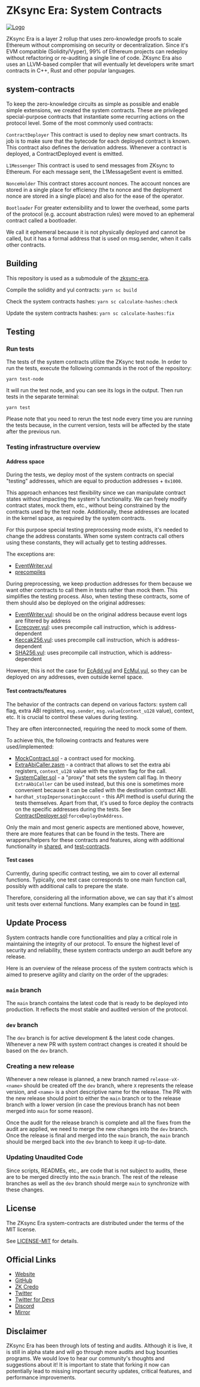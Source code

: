 # ZKsync Era: System Contracts

[![Logo](../eraLogo.svg)](https://zksync.io/)

ZKsync Era is a layer 2 rollup that uses zero-knowledge proofs to scale Ethereum without compromising on security or
decentralization. Since it's EVM compatible (Solidity/Vyper), 99% of Ethereum projects can redeploy without refactoring
or re-auditing a single line of code. ZKsync Era also uses an LLVM-based compiler that will eventually let developers
write smart contracts in C++, Rust and other popular languages.

## system-contracts

To keep the zero-knowledge circuits as simple as possible and enable simple extensions, we created the system contracts.
These are privileged special-purpose contracts that instantiate some recurring actions on the protocol level. Some of
the most commonly used contracts:

`ContractDeployer` This contract is used to deploy new smart contracts. Its job is to make sure that the bytecode for
each deployed contract is known. This contract also defines the derivation address. Whenever a contract is deployed, a
ContractDeployed event is emitted.

`L1Messenger` This contract is used to send messages from ZKsync to Ethereum. For each message sent, the L1MessageSent
event is emitted.

`NonceHolder` This contract stores account nonces. The account nonces are stored in a single place for efficiency (the
tx nonce and the deployment nonce are stored in a single place) and also for the ease of the operator.

`Bootloader` For greater extensibility and to lower the overhead, some parts of the protocol (e.g. account abstraction
rules) were moved to an ephemeral contract called a bootloader.

We call it ephemeral because it is not physically deployed and cannot be called, but it has a formal address that is
used on msg.sender, when it calls other contracts.

## Building

This repository is used as a submodule of the [zksync-era](https://github.com/matter-labs/zksync-era).

Compile the solidity and yul contracts: `yarn sc build`

Check the system contracts hashes: `yarn sc calculate-hashes:check`

Update the system contracts hashes: `yarn sc calculate-hashes:fix`

## Testing

### Run tests

The tests of the system contracts utilize the ZKsync test node. In order to run the tests, execute the following commands in the root of the repository:

```
yarn test-node
```

It will run the test node, and you can see its logs in the output.
Then run tests in the separate terminal:

```
yarn test
```

Please note that you need to rerun the test node every time you are running the tests because, in the current version, tests will be affected by the state after the previous run.

### Testing infrastructure overview

#### Address space

During the tests, we deploy most of the system contracts on special "testing" addresses, which are equal to production addresses + `0x1000`.

This approach enhances test flexibility since we can manipulate contract states without impacting the system's functionality.
We can freely modify contract states, mock them, etc., without being constrained by the contracts used by the test node.
Additionally, these addresses are located in the kernel space, as required by the system contracts.

For this purpose special testing preprocessing mode exists, it's needed to change the address constants.
When some system contracts call others using these constants, they will actually get to testing addresses.

The exceptions are:

- [EventWriter.yul](contracts%2FEventWriter.yul)
- [precompiles](contracts%2Fprecompiles)

During preprocessing, we keep production addresses for them because we want other contracts to call them in tests rather than mock them. This simplifies the testing process.
Also, when testing these contracts, some of them should also be deployed on the original addresses:

- [EventWriter.yul](contracts%2FEventWriter.yul): should be on the original address because event logs are filtered by address
- [Ecrecover.yul](contracts%2Fprecompiles%2FEcrecover.yul): uses precompile call instruction, which is address-dependent
- [Keccak256.yul](contracts%2Fprecompiles%2FKeccak256.yul): uses precompile call instruction, which is address-dependent
- [SHA256.yul](contracts%2Fprecompiles%2FSHA256.yul): uses precompile call instruction, which is address-dependent

However, this is not the case for [EcAdd.yul](contracts%2Fprecompiles%2FEcAdd.yul) and [EcMul.yul](contracts%2Fprecompiles%2FEcMul.yul), so they can be deployed on any addresses, even outside kernel space.

#### Test contracts/features

The behavior of the contracts can depend on various factors: system call flag, extra ABI registers, `msg.sender`, `msg.value`(`context_u128` value), context, etc.
It is crucial to control these values during testing.

They are often interconnected, requiring the need to mock some of them.

To achieve this, the following contracts and features were used/implemented:

- [MockContract.sol](contracts%2Ftest-contracts%2FMockContract.sol) - a contract used for mocking.
- [ExtraAbiCaller.zasm](contracts%2Ftest-contracts%2FExtraAbiCaller.zasm) - a contract that allows to set the extra abi registers, `context_u128` value with the system flag for the call.
- [SystemCaller.sol](contracts%2Ftest-contracts%2FSystemCaller.sol) - a "proxy" that sets the system call flag.
  In theory `ExtraAbiCaller` can be used instead, but this one is sometimes more convenient because it can be called with the destination contract ABI.
- `hardhat_stopImpersonatingAccount` - this API method is useful during the tests themselves.
  Apart from that, it's used to force deploy the contracts on the specific addresses during the tests. See [ContractDeployer.sol](contracts%2FContractDeployer.sol):`forceDeployOnAddress`.

Only the main and most generic aspects are mentioned above, however, there are more features that can be found in the tests.
There are wrappers/helpers for these contracts and features, along with additional functionality in [shared](test%2Fshared), and [test-contracts](contracts%2Ftest-contracts).

#### Test cases

Currently, during specific contract testing, we aim to cover all external functions.
Typically, one test case corresponds to one main function call, possibly with additional calls to prepare the state.

Therefore, considering all the information above, we can say that it's almost unit tests over external functions.
Many examples can be found in [test](test).

## Update Process

System contracts handle core functionalities and play a critical role in maintaining the integrity of our protocol. To
ensure the highest level of security and reliability, these system contracts undergo an audit before any release.

Here is an overview of the release process of the system contracts which is aimed to preserve agility and clarity on the
order of the upgrades:

### `main` branch

The `main` branch contains the latest code that is ready to be deployed into production. It reflects the most stable and
audited version of the protocol.

### `dev` branch

The `dev` branch is for active development & the latest code changes. Whenever a new PR with system contract changes is
created it should be based on the `dev` branch.

### Creating a new release

Whenever a new release is planned, a new branch named `release-vX-<name>` should be created off the `dev` branch, where
`X` represents the release version, and `<name>` is a short descriptive name for the release. The PR with the new
release should point to either the `main` branch or to the release branch with a lower version (in case the previous
branch has not been merged into `main` for some reason).

Once the audit for the release branch is complete and all the fixes from the audit are applied, we need to merge the new
changes into the `dev` branch. Once the release is final and merged into the `main` branch, the `main` branch should be
merged back into the `dev` branch to keep it up-to-date.

### Updating Unaudited Code

Since scripts, READMEs, etc., are code that is not subject to audits, these are to be merged directly into the `main`
branch. The rest of the release branches as well as the `dev` branch should merge `main` to synchronize with these
changes.

## License

The ZKsync Era system-contracts are distributed under the terms of the MIT license.

See [LICENSE-MIT](LICENSE-MIT) for details.

## Official Links

- [Website](https://zksync.io/)
- [GitHub](https://github.com/matter-labs)
- [ZK Credo](https://github.com/zksync/credo)
- [Twitter](https://twitter.com/zksync)
- [Twitter for Devs](https://twitter.com/ZKsyncDevs)
- [Discord](https://join.zksync.dev/)
- [Mirror](https://zksync.mirror.xyz/)

## Disclaimer

ZKsync Era has been through lots of testing and audits. Although it is live, it is still in alpha state and will go
through more audits and bug bounties programs. We would love to hear our community's thoughts and suggestions about it!
It is important to state that forking it now can potentially lead to missing important security updates, critical
features, and performance improvements.
